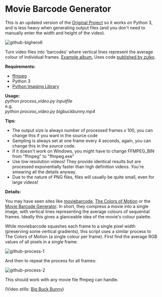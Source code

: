 # Movie Barcode Generator

This is an updated version of the [Original Project](https://github.com/timbennett/movie-barcodes) so it works on Python 3, and is less heavy when generating output files (and you don't need to manually enter the width and height of the video).

![github-bighero6](https://cloud.githubusercontent.com/assets/1192790/11238640/1f7ea5ac-8e3b-11e5-8c2b-e00758b1ec19.png)

Turn video files into 'barcodes' where vertical lines represent the average colour of individual frames. [Example album.](http://imgur.com/gallery/Pw6LD/) Uses code [published by zulko](http://zulko.github.io/blog/2013/09/27/read-and-write-video-frames-in-python-using-ffmpeg/).

**Requirements:**
* [ffmpeg](https://www.ffmpeg.org/)
* Python 3
* [Python Imaging Library](http://www.pythonware.com/products/pil/)

**Usage:**  
    *python process_video.py inputfile*  
e.g.  
    *python process_video.py bigbuckbunny.mp4*

**Tips:**
* The output size is always number of processed frames x 100, you can change this if you want in the source code
* Sampling is always set at one frame every 4 seconds, again, you can change this in the source code.
* If it doesn't work on Windows, you might have to change FFMPEG_BIN from "ffmpeg" to "ffmpeg.exe"
* Use low resolution videos! They provide identical results but are processed exponentially faster than high definition videos. You're smearing all the details anyway.
* Due to the nature of PNG files, files will usually be quite small, even for large videos!
 
**Details:**

You may have seen sites like [moviebarcode](http://moviebarcode.tumblr.com/), [The Colors of Motion](http://thecolorsofmotion.com/) or the [Movie Barcode Generator](http://arcanesanctum.net/movie-barcode-generator/). In short, they compress a movie into a single image, with vertical lines representing the average colours of sequential frames. Ideally this gives a glanceable idea of the movie's colour palette.

While moviebarcode squashes each frame to a single pixel width (preserving some vertical gradients), this script uses a similar process to The Colors of Motion (a single colour per frame). First find the average RGB values of all pixels in a single frame:

![github-process-1](https://cloud.githubusercontent.com/assets/1192790/11238530/715e0d1e-8e3a-11e5-9736-68f2e67d21fc.png)

And then to repeat the process for all frames:

![github-process-2](https://cloud.githubusercontent.com/assets/1192790/11238535/7664e6ac-8e3a-11e5-8989-6be607fa395e.png)

This should work with any movie file ffmpeg can handle.

(Video stills: [Big Buck Bunny](https://peach.blender.org/download/))